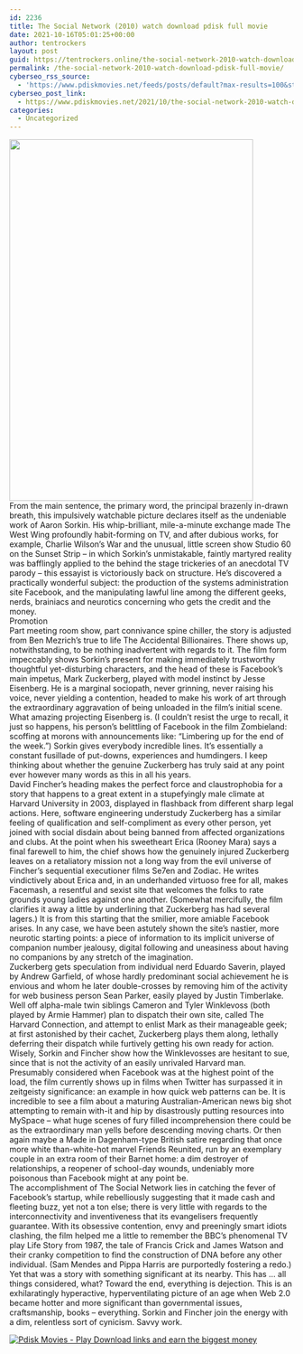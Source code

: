 ```yaml
---
id: 2236
title: The Social Network (2010) watch download pdisk full movie
date: 2021-10-16T05:01:25+00:00
author: tentrockers
layout: post
guid: https://tentrockers.online/the-social-network-2010-watch-download-pdisk-full-movie/
permalink: /the-social-network-2010-watch-download-pdisk-full-movie/
cyberseo_rss_source:
  - 'https://www.pdiskmovies.net/feeds/posts/default?max-results=100&start-index=1'
cyberseo_post_link:
  - https://www.pdiskmovies.net/2021/10/the-social-network-2010-watch-download.html
categories:
  - Uncategorized
---
```

<div class="separator">
  <a href="https://blogger.googleusercontent.com/img/a/AVvXsEi-wc7LywH-KF8L5gFwF_XD3f78FSQoPztb02kwmNToSaWz7U5pu2R7iCJdWjIh34kG2JaIbT2jaH33YtciWILPZz6av2uHQ_PHpk1lpkFRVjiYo3z9cqnNcGn-CeL9qpE1EBBr0Lhxp5thqzSoXcV6HpCD4TiHohd6NYyuuulG0Bh5tLb-x2FNeB_olg=s1000" imageanchor="1"><img loading="lazy" border="0" data-original-height="1000" data-original-width="675" height="640" src="https://blogger.googleusercontent.com/img/a/AVvXsEi-wc7LywH-KF8L5gFwF_XD3f78FSQoPztb02kwmNToSaWz7U5pu2R7iCJdWjIh34kG2JaIbT2jaH33YtciWILPZz6av2uHQ_PHpk1lpkFRVjiYo3z9cqnNcGn-CeL9qpE1EBBr0Lhxp5thqzSoXcV6HpCD4TiHohd6NYyuuulG0Bh5tLb-x2FNeB_olg=w432-h640" width="432" /></a>
</div>



<div>
  <div>
    <span>From the main sentence, the primary word, the principal brazenly in-drawn breath, this impulsively watchable picture declares itself as the undeniable work of Aaron Sorkin. His whip-brilliant, mile-a-minute exchange made The West Wing profoundly habit-forming on TV, and after dubious works, for example, Charlie Wilson&#8217;s War and the unusual, little screen show Studio 60 on the Sunset Strip – in which Sorkin&#8217;s unmistakable, faintly martyred reality was bafflingly applied to the behind the stage trickeries of an anecdotal TV parody – this essayist is victoriously back on structure. He&#8217;s discovered a practically wonderful subject: the production of the systems administration site Facebook, and the manipulating lawful line among the different geeks, nerds, brainiacs and neurotics concerning who gets the credit and the money.&nbsp;</span>
  </div>
  
  <div>
    <span>Promotion&nbsp;</span>
  </div>
  
  <div>
    <span>Part meeting room show, part connivance spine chiller, the story is adjusted from Ben Mezrich&#8217;s true to life The Accidental Billionaires. There shows up, notwithstanding, to be nothing inadvertent with regards to it. The film form impeccably shows Sorkin&#8217;s present for making immediately trustworthy thoughtful yet-disturbing characters, and the head of these is Facebook&#8217;s main impetus, Mark Zuckerberg, played with model instinct by Jesse Eisenberg. He is a marginal sociopath, never grinning, never raising his voice, never yielding a contention, headed to make his work of art through the extraordinary aggravation of being unloaded in the film&#8217;s initial scene. What amazing projecting Eisenberg is. (I couldn&#8217;t resist the urge to recall, it just so happens, his person&#8217;s belittling of Facebook in the film Zombieland: scoffing at morons with announcements like: &#8220;Limbering up for the end of the week.&#8221;) Sorkin gives everybody incredible lines. It&#8217;s essentially a constant fusillade of put-downs, experiences and humdingers. I keep thinking about whether the genuine Zuckerberg has truly said at any point ever however many words as this in all his years.&nbsp;</span>
  </div>
  
  <div>
    <span>David Fincher&#8217;s heading makes the perfect force and claustrophobia for a story that happens to a great extent in a stupefyingly male climate at Harvard University in 2003, displayed in flashback from different sharp legal actions. Here, software engineering understudy Zuckerberg has a similar feeling of qualification and self-compliment as every other person, yet joined with social disdain about being banned from affected organizations and clubs. At the point when his sweetheart Erica (Rooney Mara) says a final farewell to him, the chief shows how the genuinely injured Zuckerberg leaves on a retaliatory mission not a long way from the evil universe of Fincher&#8217;s sequential executioner films Se7en and Zodiac. He writes vindictively about Erica and, in an underhanded virtuoso free for all, makes Facemash, a resentful and sexist site that welcomes the folks to rate grounds young ladies against one another. (Somewhat mercifully, the film clarifies it away a little by underlining that Zuckerberg has had several lagers.) It is from this starting that the smilier, more amiable Facebook arises. In any case, we have been astutely shown the site&#8217;s nastier, more neurotic starting points: a piece of information to its implicit universe of companion number jealousy, digital following and uneasiness about having no companions by any stretch of the imagination.&nbsp;</span>
  </div>
  
  <div>
    <span>Zuckerberg gets speculation from individual nerd Eduardo Saverin, played by Andrew Garfield, of whose hardly predominant social achievement he is envious and whom he later double-crosses by removing him of the activity for web business person Sean Parker, easily played by Justin Timberlake. Well off alpha-male twin siblings Cameron and Tyler Winklevoss (both played by Armie Hammer) plan to dispatch their own site, called The Harvard Connection, and attempt to enlist Mark as their manageable geek; at first astonished by their cachet, Zuckerberg plays them along, lethally deferring their dispatch while furtively getting his own ready for action. Wisely, Sorkin and Fincher show how the Winklevosses are hesitant to sue, since that is not the activity of an easily unrivaled Harvard man.&nbsp;</span>
  </div>
  
  <div>
    <span>Presumably considered when Facebook was at the highest point of the load, the film currently shows up in films when Twitter has surpassed it in zeitgeisty significance: an example in how quick web patterns can be. It is incredible to see a film about a maturing Australian-American news big shot attempting to remain with-it and hip by disastrously putting resources into MySpace – what huge scenes of fury filled incomprehension there could be as the extraordinary man yells before descending moving charts. Or then again maybe a Made in Dagenham-type British satire regarding that once more white than-white-hot marvel Friends Reunited, run by an exemplary couple in an extra room of their Barnet home: a dim destroyer of relationships, a reopener of school-day wounds, undeniably more poisonous than Facebook might at any point be.&nbsp;</span>
  </div>
  
  <div>
    <span>The accomplishment of The Social Network lies in catching the fever of Facebook&#8217;s startup, while rebelliously suggesting that it made cash and fleeting buzz, yet not a ton else; there is very little with regards to the interconnectivity and inventiveness that its evangelisers frequently guarantee. With its obsessive contention, envy and preeningly smart idiots clashing, the film helped me a little to remember the BBC&#8217;s phenomenal TV play Life Story from 1987, the tale of Francis Crick and James Watson and their cranky competition to find the construction of DNA before any other individual. (Sam Mendes and Pippa Harris are purportedly fostering a redo.) Yet that was a story with something significant at its nearby. This has … all things considered, what? Toward the end, everything is dejection. This is an exhilaratingly hyperactive, hyperventilating picture of an age when Web 2.0 became hotter and more significant than governmental issues, craftsmanship, books – everything. Sorkin and Fincher join the energy with a dim, relentless sort of cynicism. Savvy work.</span>
  </div>
</div>

[![](https://1.bp.blogspot.com/-a93bp85aB6g/YUXjACCiX3I/AAAAAAAAbQE/GHmPI7h0af0tqn6tYzd0cdrDv9Hu9LUSACLcBGAsYHQ/s16000/Play_it_New-removebg-preview.png "Pdisk Movies - Play Download links and earn the biggest money")](https://www.pdislin.com/share-video?videoid=nv2n4p003xco)